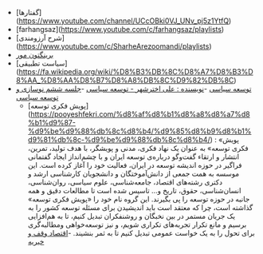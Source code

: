 ---
---

- [گفتارها[]()](https://www.youtube.com/channel/UCcOBki0VJ_UNv_pj5z1YtfQ)
- [farhangsaz[]()](https://www.youtube.com/c/farhangsaz/playlists)
- [شرح آرزومندی[]()](https://www.youtube.com/c/SharheArezoomandi/playlists)
- [برینگتون مور](http://rezadelavari.com/?p=4&id=118)
- [سیاست تطبیقی[]()](https://fa.wikipedia.org/wiki/%D8%B3%DB%8C%D8%A7%D8%B3%D8%AA_%D8%AA%D8%B7%D8%A8%DB%8C%D9%82%DB%8C)
- [توسعه سیاسی](https://fa.wikipedia.org/wiki/%D8%AA%D9%88%D8%B3%D8%B9%D9%87_%D8%B3%DB%8C%D8%A7%D8%B3%DB%8C)
	-[نویسنده : علی اخترشهر - توسعه سیاسی](https://hawzah.net/fa/Magazine/View/5211/6899/83063/%D8%AA%D9%88%D8%B3%D8%B9%D9%87-%D8%B3%DB%8C%D8%A7%D8%B3%DB%8C)
	-[جلسه ششم نوسازی و توسعه سیاسی](https://vimeo.com/495124669)
	- [پویش فکری توسعه[]()](https://pooyeshfekri.com/%d8%af%d8%b1%d8%a8%d8%a7%d8%b1%d9%87-%d9%be%d9%88%db%8c%d8%b4/%d9%85%d8%b9%d8%b1%d9%81%db%8c-%d9%be%d9%88%db%8c%d8%b4/) : «پویش فکری توسعه» به عنوان یک نهاد فکری، مدنی و پویشگر، با هدف تولید، تمرین، انتشار و ارتقاء گفت‌وگو درباره‌ی توسعه ایران و با چشم‌انداز ایجاد گفتمانی فراگیر در حوزه اندیشه توسعه در ایران، فعالیت خود را آغاز کرده است. این موسسه به همت جمعی از دانش‌آموختگان و دانشجویان کارشناسی ارشد و دکتری رشته‌های اقتصاد،‌ جامعه‌شناسی، علوم سیاسی، روان‌شناسی، انسان‌شناسی، حقوق، تاریخ و… تاسیس شده است تا مطالعات دقیق و همه جانبه در حوزه توسعه را پی بگیرند. این گروه نام خود را «پویش فکری توسعه» گذاشته است، چرا که معتقد است باید اندیشیدن برای مسئله توسعه کشور را به یک جریان مستمر در بین نخبگان و روشنفکران تبدیل کنیم، تا به هم‌افزایی برسیم و مانع تکرار تجربه‌های تکراری شویم، و نیز توسعه‌خواهی ومطالبه‌گری برای تحول را به یک خواست عمومی تبدیل کنیم تا به ثمر بنشیند.
-[اقتصاد وقف و خیریه](https://st.pooyeshfekri.com/books/book18.pdf)
